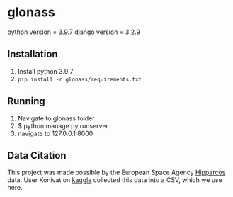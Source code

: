 # glonass

python version = 3.9.7
django version = 3.2.9

## Installation
1. Install python 3.9.7
2. `pip install -r glonass/requirements.txt`

## Running
1. Navigate to glonass folder
2. $ python manage.py runserver
3. navigate to 127.0.0.1:8000


## Data Citation
This project was made possible by the European Space Agency [Hipparcos](https://www.n2yo.com/satellite/?s=20169) data. User Konivat on [kaggle](https://www.kaggle.com/konivat/hipparcos-star-catalog) collected this data into a CSV, which we use here.
